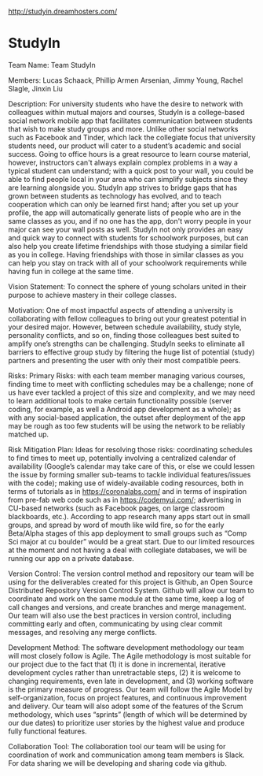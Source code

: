 http://studyin.dreamhosters.com/

# StudyIn

Team Name:
Team StudyIn

Members:
Lucas Schaack, Phillip Armen Arsenian, Jimmy Young, Rachel Slagle, Jinxin Liu

Description:
  For university students who have the desire to network with colleagues within mutual majors and courses, StudyIn is a college-based social network mobile app that facilitates communication between students that wish to make study groups and more. Unlike other social networks such as Facebook and Tinder, which lack the collegiate focus that university students need, our product will cater to a student’s academic and social success.
  Going to office hours is a great resource to learn course material, however, instructors can't always explain complex problems in a way a typical student can understand; with a quick post to your wall, you could be able to find people local in your area who can simplify subjects since they are learning alongside you. StudyIn app strives to bridge gaps that has grown between students as technology has evolved, and to teach cooperation which can only be learned first hand; after you set up your profile, the app will automatically generate lists of people who are in the same classes as you, and if no one has the app, don't worry people in your major can see your wall posts as well.
  StudyIn not only provides an easy and quick way to connect with students for schoolwork purposes, but can also help you create lifetime friendships with those studying a similar field as you in college. Having friendships with those in similar classes as you can help you stay on track with all of your schoolwork requirements while having fun in college at the same time.  

Vision Statement:
To connect the sphere of young scholars united in their purpose to achieve mastery in their college classes.

Motivation:
One of most impactful aspects of attending a university is collaborating with fellow colleagues to bring out your greatest potential in your desired major. However, between schedule availability, study style, personality conflicts, and so on, finding those colleagues best suited to amplify one’s strengths can be challenging. StudyIn seeks to eliminate all barriers to effective group study by filtering the huge list of potential (study) partners and presenting the user with only their most compatible peers.

Risks:
Primary Risks: with each team member managing various courses, finding time to meet with conflicting schedules may be a challenge; none of us have ever tackled a project of this size and complexity, and we may need to learn additional tools to make certain functionality possible (server coding, for example, as well a Android app development as a whole); as with any social-based application, the outset after deployment of the app may be rough as too few students will be using the network to be reliably matched up.

Risk Mitigation Plan:
Ideas for resolving those risks: coordinating schedules to find times to meet up, potentially involving a centralized calendar of availability (Google’s calendar may take care of this, or else we could lessen the issue by forming smaller sub-teams to tackle individual features/issues with the code); making use of widely-available coding resources, both in terms of tutorials as in https://coronalabs.com/ and in terms of inspiration from pre-fab web code such as in https://codemyui.com/; advertising in CU-based networks (such as Facebook pages, on large classroom blackboards, etc.). According to app research many apps start out in small groups, and spread by word of mouth like wild fire, so for the early Beta/Alpha stages of this app deployment to small groups such as “Comp Sci major at cu boulder” would be a great start. Due to our limited resources at the moment and not having a deal with collegiate databases, we will be running our app on a private database. 

Version Control:
The version control method and repository our team will be using for the deliverables created for this project is Github, an Open Source Distributed Repository Version Control System. Github will allow our team to coordinate and work on the same module at the same time, keep a log of call changes and versions, and create branches and merge management. Our team will also use the best practices in version control, including committing early and often, communicating by using clear commit messages, and resolving any merge conflicts.

Development Method:
The software development methodology our team will most closely follow is Agile. The Agile methodology is most suitable for our project due to the fact that (1) it is done in incremental, iterative development cycles rather than unretractable steps, (2) it is welcome to changing requirements, even late in development, and (3) working software is the primary measure of progress. Our team will follow the Agile Model by self-organization, focus on project features, and continuous improvement and delivery. Our team will also adopt some of the features of the Scrum methodology, which uses “sprints” (length of which will be determined by our due dates) to prioritize user stories by the highest value and produce fully functional features. 

Collaboration Tool:
The collaboration tool our team will be using for coordination of work and communication among team members is Slack. For data sharing we will be developing and sharing code via github.
